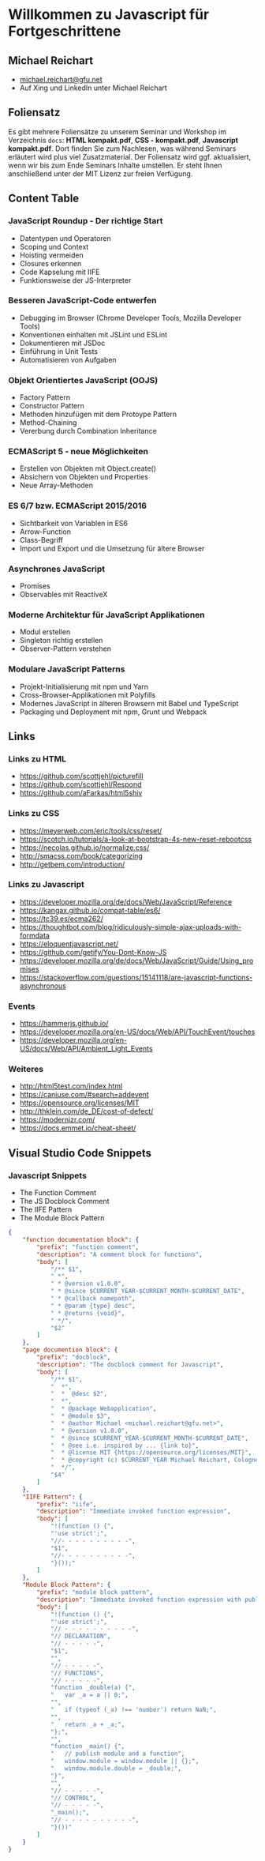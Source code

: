 # Willkommen zu Javascript für Fortgeschrittene
## Michael Reichart
- michael.reichart@gfu.net
- Auf Xing und LinkedIn unter Michael Reichart

## Foliensatz
Es gibt mehrere Foliensätze zu unserem Seminar und Workshop im Verzeichnis `docs`: **HTML kompakt.pdf**, **CSS - kompakt.pdf**, **Javascript kompakt.pdf**. Dort finden Sie zum Nachlesen, was während Seminars erläutert wird plus viel Zusatzmaterial. Der Foliensatz wird ggf. aktualisiert, wenn wir bis zum Ende Seminars Inhalte umstellen. Er steht Ihnen anschließend unter der MIT Lizenz zur freien Verfügung.

## Content Table
### JavaScript Roundup -  Der richtige Start
- Datentypen und Operatoren
- Scoping und Context
- Hoisting vermeiden
- Closures erkennen
- Code Kapselung mit IIFE
- Funktionsweise der JS-Interpreter
### Besseren JavaScript-Code entwerfen
- Debugging im Browser (Chrome Developer Tools, Mozilla Developer Tools)
- Konventionen einhalten mit JSLint und ESLint
- Dokumentieren mit JSDoc
- Einführung in Unit Tests
- Automatisieren von Aufgaben
### Objekt Orientiertes JavaScript (OOJS)
- Factory Pattern
- Constructor Pattern
- Methoden hinzufügen mit dem Protoype Pattern
- Method-Chaining
- Vererbung durch Combination Inheritance
### ECMAScript 5 - neue Möglichkeiten
- Erstellen von Objekten mit Object.create()
- Absichern von Objekten und Properties
- Neue Array-Methoden
### ES 6/7 bzw. ECMAScript 2015/2016
- Sichtbarkeit von Variablen in ES6
- Arrow-Function
- Class-Begriff
- Import und Export und die Umsetzung für ältere Browser
### Asynchrones JavaScript
- Promises
- Observables mit ReactiveX
### Moderne Architektur für JavaScript Applikationen
- Modul erstellen 
- Singleton richtig erstellen
- Observer-Pattern verstehen
### Modulare JavaScript Patterns
- Projekt-Initialisierung mit npm und Yarn
- Cross-Browser-Applikationen mit Polyfills
- Modernes JavaScript in älteren Browsern mit Babel und TypeScript
- Packaging und Deployment mit npm, Grunt und Webpack

## Links

### Links zu HTML
- https://github.com/scottjehl/picturefill
- https://github.com/scottjehl/Respond
- https://github.com/aFarkas/html5shiv
  
### Links zu CSS
- https://meyerweb.com/eric/tools/css/reset/
- https://scotch.io/tutorials/a-look-at-bootstrap-4s-new-reset-rebootcss
- https://necolas.github.io/normalize.css/
- http://smacss.com/book/categorizing
- http://getbem.com/introduction/

### Links zu Javascript
- https://developer.mozilla.org/de/docs/Web/JavaScript/Reference
- https://kangax.github.io/compat-table/es6/
- https://tc39.es/ecma262/
- https://thoughtbot.com/blog/ridiculously-simple-ajax-uploads-with-formdata
- https://eloquentjavascript.net/
- https://github.com/getify/You-Dont-Know-JS
- https://developer.mozilla.org/de/docs/Web/JavaScript/Guide/Using_promises
- https://stackoverflow.com/questions/15141118/are-javascript-functions-asynchronous

### Events
- https://hammerjs.github.io/
- https://developer.mozilla.org/en-US/docs/Web/API/TouchEvent/touches
- https://developer.mozilla.org/en-US/docs/Web/API/Ambient_Light_Events

### Weiteres
- http://html5test.com/index.html
- https://caniuse.com/#search=addevent
- https://opensource.org/licenses/MIT
- http://thklein.com/de_DE/cost-of-defect/
- https://modernizr.com/
- https://docs.emmet.io/cheat-sheet/

## Visual Studio Code Snippets
### Javascript Snippets

- The Function Comment
- The JS Docblock Comment
- The IIFE Pattern
- The Module Block Pattern
  
```json
{
	"function documentation block": {
		"prefix": "function comment",
		"description": "A comment block for functions",
		"body": [
			"/** $1",
			" *",
			" * @version v1.0.0",
			" * @since $CURRENT_YEAR-$CURRENT_MONTH-$CURRENT_DATE",
			" * @callback namepath",
			" * @param {type} desc",
			" * @returns {void}",
			" */",
			"$2"
		]
	},
	"page documention block": {
		"prefix": "docblock",
		"description": "The docblock comment for Javascript",
		"body": [
			"/** $1",
			"  *",
			"  *  @desc $2",
			"  *",
			"  * @package Webapplication",
			"  * @module $3",
			"  * @author Michael <michael.reichart@gfu.net>",
			"  * @version v1.0.0",
			"  * @since $CURRENT_YEAR-$CURRENT_MONTH-$CURRENT_DATE",
			"  * @see i.e. inspired by ... {link to}",
			"  * @license MIT {https://opensource.org/licenses/MIT}",
			"  * @copyright (c) $CURRENT_YEAR Michael Reichart, Cologne",
			"  */",
			"$4"
		]
	},
	"IIFE Pattern": {
        "prefix": "iife",
        "description": "Immediate invoked function expression",
		"body": [
			"!(function () {",
			"'use strict';",
			"//- - - - - - - - - -",
			"$1",
			"//- - - - - - - - - -",
			"}());"
		]
	},
	"Module Block Pattern": {
        "prefix": "module block pattern",
        "description": "Immediate invoked function expression with publishing in window",
		"body": [
			"!(function () {",
			"'use strict';",
			"// - - - - - - - - - -",
			"// DECLARATION",
			"// - - - - -",
			"$1",
			"",
			"// - - - - -",
			"// FUNCTIONS",
			"// - - - - -",
			"function _double(a) {",
			"   var _a = a || 0;",
			"",
			"   if (typeof (_a) !== 'number') return NaN;",
			"",
			"   return _a + _a;",
			"};",
			"",
			"function _main() {",
			"   // publish module and a function",
			"   window.module = window.module || {};",
			"   window.module.double = _double;",
			"}",
			"",
			"// - - - - -",
			"// CONTROL",
			"// - - - - -",
			"_main();",
			"// - - - - - - - - - -",
			"}())"
		]
    }
}
```
